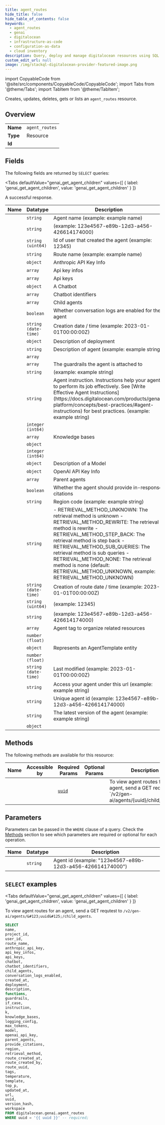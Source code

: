 ```yaml
--- 
title: agent_routes
hide_title: false
hide_table_of_contents: false
keywords:
  - agent_routes
  - genai
  - digitalocean
  - infrastructure-as-code
  - configuration-as-data
  - cloud inventory
description: Query, deploy and manage digitalocean resources using SQL
custom_edit_url: null
image: /img/stackql-digitalocean-provider-featured-image.png
---
```


import CopyableCode from '@site/src/components/CopyableCode/CopyableCode';
import Tabs from '@theme/Tabs';
import TabItem from '@theme/TabItem';

Creates, updates, deletes, gets or lists an <code>agent_routes</code> resource.

## Overview
<table><tbody>
<tr><td><b>Name</b></td><td><code>agent_routes</code></td></tr>
<tr><td><b>Type</b></td><td>Resource</td></tr>
<tr><td><b>Id</b></td><td><CopyableCode code="digitalocean.genai.agent_routes" /></td></tr>
</tbody></table>

## Fields

The following fields are returned by `SELECT` queries:

<Tabs
    defaultValue="genai_get_agent_children"
    values={[
        { label: 'genai_get_agent_children', value: 'genai_get_agent_children' }
    ]}
>
<TabItem value="genai_get_agent_children">

A successful response.

<table>
<thead>
    <tr>
    <th>Name</th>
    <th>Datatype</th>
    <th>Description</th>
    </tr>
</thead>
<tbody>
<tr>
    <td><CopyableCode code="name" /></td>
    <td><code>string</code></td>
    <td>Agent name (example: example name)</td>
</tr>
<tr>
    <td><CopyableCode code="project_id" /></td>
    <td><code>string</code></td>
    <td> (example: 123e4567-e89b-12d3-a456-426614174000)</td>
</tr>
<tr>
    <td><CopyableCode code="user_id" /></td>
    <td><code>string (uint64)</code></td>
    <td>Id of user that created the agent (example: 12345)</td>
</tr>
<tr>
    <td><CopyableCode code="route_name" /></td>
    <td><code>string</code></td>
    <td>Route name (example: example name)</td>
</tr>
<tr>
    <td><CopyableCode code="anthropic_api_key" /></td>
    <td><code>object</code></td>
    <td>Anthropic API Key Info</td>
</tr>
<tr>
    <td><CopyableCode code="api_key_infos" /></td>
    <td><code>array</code></td>
    <td>Api key infos</td>
</tr>
<tr>
    <td><CopyableCode code="api_keys" /></td>
    <td><code>array</code></td>
    <td>Api keys</td>
</tr>
<tr>
    <td><CopyableCode code="chatbot" /></td>
    <td><code>object</code></td>
    <td>A Chatbot</td>
</tr>
<tr>
    <td><CopyableCode code="chatbot_identifiers" /></td>
    <td><code>array</code></td>
    <td>Chatbot identifiers</td>
</tr>
<tr>
    <td><CopyableCode code="child_agents" /></td>
    <td><code>array</code></td>
    <td>Child agents</td>
</tr>
<tr>
    <td><CopyableCode code="conversation_logs_enabled" /></td>
    <td><code>boolean</code></td>
    <td>Whether conversation logs are enabled for the agent</td>
</tr>
<tr>
    <td><CopyableCode code="created_at" /></td>
    <td><code>string (date-time)</code></td>
    <td>Creation date / time (example: 2023-01-01T00:00:00Z)</td>
</tr>
<tr>
    <td><CopyableCode code="deployment" /></td>
    <td><code>object</code></td>
    <td>Description of deployment</td>
</tr>
<tr>
    <td><CopyableCode code="description" /></td>
    <td><code>string</code></td>
    <td>Description of agent (example: example string)</td>
</tr>
<tr>
    <td><CopyableCode code="functions" /></td>
    <td><code>array</code></td>
    <td></td>
</tr>
<tr>
    <td><CopyableCode code="guardrails" /></td>
    <td><code>array</code></td>
    <td>The guardrails the agent is attached to</td>
</tr>
<tr>
    <td><CopyableCode code="if_case" /></td>
    <td><code>string</code></td>
    <td> (example: example string)</td>
</tr>
<tr>
    <td><CopyableCode code="instruction" /></td>
    <td><code>string</code></td>
    <td>Agent instruction. Instructions help your agent to perform its job effectively. See [Write Effective Agent Instructions](https://docs.digitalocean.com/products/genai-platform/concepts/best-practices/#agent-instructions) for best practices. (example: example string)</td>
</tr>
<tr>
    <td><CopyableCode code="k" /></td>
    <td><code>integer (int64)</code></td>
    <td></td>
</tr>
<tr>
    <td><CopyableCode code="knowledge_bases" /></td>
    <td><code>array</code></td>
    <td>Knowledge bases</td>
</tr>
<tr>
    <td><CopyableCode code="logging_config" /></td>
    <td><code>object</code></td>
    <td></td>
</tr>
<tr>
    <td><CopyableCode code="max_tokens" /></td>
    <td><code>integer (int64)</code></td>
    <td></td>
</tr>
<tr>
    <td><CopyableCode code="model" /></td>
    <td><code>object</code></td>
    <td>Description of a Model</td>
</tr>
<tr>
    <td><CopyableCode code="openai_api_key" /></td>
    <td><code>object</code></td>
    <td>OpenAI API Key Info</td>
</tr>
<tr>
    <td><CopyableCode code="parent_agents" /></td>
    <td><code>array</code></td>
    <td>Parent agents</td>
</tr>
<tr>
    <td><CopyableCode code="provide_citations" /></td>
    <td><code>boolean</code></td>
    <td>Whether the agent should provide in-response citations</td>
</tr>
<tr>
    <td><CopyableCode code="region" /></td>
    <td><code>string</code></td>
    <td>Region code (example: example string)</td>
</tr>
<tr>
    <td><CopyableCode code="retrieval_method" /></td>
    <td><code>string</code></td>
    <td>- RETRIEVAL_METHOD_UNKNOWN: The retrieval method is unknown  - RETRIEVAL_METHOD_REWRITE: The retrieval method is rewrite  - RETRIEVAL_METHOD_STEP_BACK: The retrieval method is step back  - RETRIEVAL_METHOD_SUB_QUERIES: The retrieval method is sub queries  - RETRIEVAL_METHOD_NONE: The retrieval method is none (default: RETRIEVAL_METHOD_UNKNOWN, example: RETRIEVAL_METHOD_UNKNOWN)</td>
</tr>
<tr>
    <td><CopyableCode code="route_created_at" /></td>
    <td><code>string (date-time)</code></td>
    <td>Creation of route date / time (example: 2023-01-01T00:00:00Z)</td>
</tr>
<tr>
    <td><CopyableCode code="route_created_by" /></td>
    <td><code>string (uint64)</code></td>
    <td> (example: 12345)</td>
</tr>
<tr>
    <td><CopyableCode code="route_uuid" /></td>
    <td><code>string</code></td>
    <td> (example: 123e4567-e89b-12d3-a456-426614174000)</td>
</tr>
<tr>
    <td><CopyableCode code="tags" /></td>
    <td><code>array</code></td>
    <td>Agent tag to organize related resources</td>
</tr>
<tr>
    <td><CopyableCode code="temperature" /></td>
    <td><code>number (float)</code></td>
    <td></td>
</tr>
<tr>
    <td><CopyableCode code="template" /></td>
    <td><code>object</code></td>
    <td>Represents an AgentTemplate entity</td>
</tr>
<tr>
    <td><CopyableCode code="top_p" /></td>
    <td><code>number (float)</code></td>
    <td></td>
</tr>
<tr>
    <td><CopyableCode code="updated_at" /></td>
    <td><code>string (date-time)</code></td>
    <td>Last modified (example: 2023-01-01T00:00:00Z)</td>
</tr>
<tr>
    <td><CopyableCode code="url" /></td>
    <td><code>string</code></td>
    <td>Access your agent under this url (example: example string)</td>
</tr>
<tr>
    <td><CopyableCode code="uuid" /></td>
    <td><code>string</code></td>
    <td>Unique agent id (example: 123e4567-e89b-12d3-a456-426614174000)</td>
</tr>
<tr>
    <td><CopyableCode code="version_hash" /></td>
    <td><code>string</code></td>
    <td>The latest version of the agent (example: example string)</td>
</tr>
<tr>
    <td><CopyableCode code="workspace" /></td>
    <td><code>object</code></td>
    <td></td>
</tr>
</tbody>
</table>
</TabItem>
</Tabs>

## Methods

The following methods are available for this resource:

<table>
<thead>
    <tr>
    <th>Name</th>
    <th>Accessible by</th>
    <th>Required Params</th>
    <th>Optional Params</th>
    <th>Description</th>
    </tr>
</thead>
<tbody>
<tr>
    <td><a href="#genai_get_agent_children"><CopyableCode code="genai_get_agent_children" /></a></td>
    <td><CopyableCode code="select" /></td>
    <td><a href="#parameter-uuid"><code>uuid</code></a></td>
    <td></td>
    <td>To view agent routes for an agent, send a GET requtest to `/v2/gen-ai/agents/&#123;uuid&#125;/child_agents`.</td>
</tr>
</tbody>
</table>

## Parameters

Parameters can be passed in the `WHERE` clause of a query. Check the [Methods](#methods) section to see which parameters are required or optional for each operation.

<table>
<thead>
    <tr>
    <th>Name</th>
    <th>Datatype</th>
    <th>Description</th>
    </tr>
</thead>
<tbody>
<tr id="parameter-uuid">
    <td><CopyableCode code="uuid" /></td>
    <td><code>string</code></td>
    <td>Agent id (example: "123e4567-e89b-12d3-a456-426614174000")</td>
</tr>
</tbody>
</table>

## `SELECT` examples

<Tabs
    defaultValue="genai_get_agent_children"
    values={[
        { label: 'genai_get_agent_children', value: 'genai_get_agent_children' }
    ]}
>
<TabItem value="genai_get_agent_children">

To view agent routes for an agent, send a GET requtest to `/v2/gen-ai/agents/&#123;uuid&#125;/child_agents`.

```sql
SELECT
name,
project_id,
user_id,
route_name,
anthropic_api_key,
api_key_infos,
api_keys,
chatbot,
chatbot_identifiers,
child_agents,
conversation_logs_enabled,
created_at,
deployment,
description,
functions,
guardrails,
if_case,
instruction,
k,
knowledge_bases,
logging_config,
max_tokens,
model,
openai_api_key,
parent_agents,
provide_citations,
region,
retrieval_method,
route_created_at,
route_created_by,
route_uuid,
tags,
temperature,
template,
top_p,
updated_at,
url,
uuid,
version_hash,
workspace
FROM digitalocean.genai.agent_routes
WHERE uuid = '{{ uuid }}' -- required;
```
</TabItem>
</Tabs>
